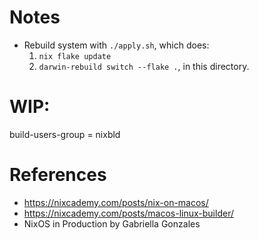 # Notes

- Rebuild system with `./apply.sh`, which does:
    1. `nix flake update`
    2. `darwin-rebuild switch --flake .`, in this directory.

# WIP:

build-users-group = nixbld

# References

* https://nixcademy.com/posts/nix-on-macos/
* https://nixcademy.com/posts/macos-linux-builder/
* NixOS in Production by Gabriella Gonzales


